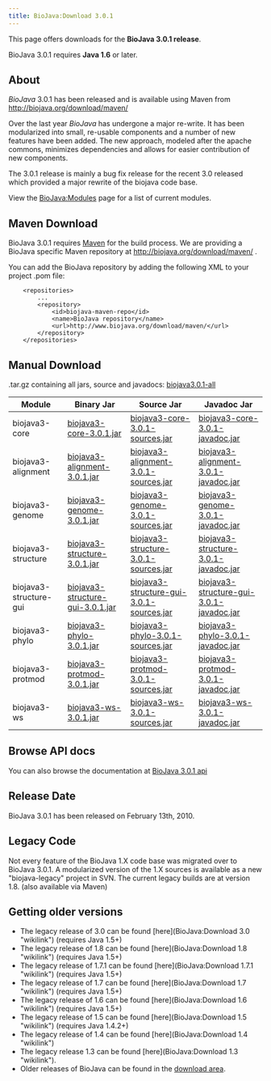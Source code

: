 ```yaml
---
title: BioJava:Download 3.0.1
---
```


This page offers downloads for the <b>BioJava 3.0.1 release</b>.

BioJava 3.0.1 requires <b>Java 1.6</b> or later.

About
-----

*BioJava* 3.0.1 has been released and is available using Maven from
[<http://biojava.org/download/maven/>](http://biojava.org/download/maven/)

Over the last year *BioJava* has undergone a major re-write. It has been
modularized into small, re-usable components and a number of new
features have been added. The new approach, modeled after the apache
commons, minimizes dependencies and allows for easier contribution of
new components.

The 3.0.1 release is mainly a bug fix release for the recent 3.0
released which provided a major rewrite of the biojava code base.

View the <BioJava:Modules> page for a list of current modules.

Maven Download
--------------

BioJava 3.0.1 requires [Maven](http://maven.apache.org/) for the build
process. We are providing a BioJava specific Maven repository at
<http://biojava.org/download/maven/> .

You can add the BioJava repository by adding the following XML to your
project .pom file:

        <repositories>
            ...
            <repository>
                <id>biojava-maven-repo</id>
                <name>BioJava repository</name>
                <url>http://www.biojava.org/download/maven/</url>           
            </repository>
        </repositories>

Manual Download
---------------

.tar.gz containing all jars, source and javadocs:
[biojava3.0.1-all](http://biojava.org/download/bj3.0.1/biojava3.0.1-all.tar.gz)

| Module                 | Binary Jar                                                                                                                                      | Source Jar                                                                                                                                                      | Javadoc Jar                                                                                                                                                     |
|------------------------|-------------------------------------------------------------------------------------------------------------------------------------------------|-----------------------------------------------------------------------------------------------------------------------------------------------------------------|-----------------------------------------------------------------------------------------------------------------------------------------------------------------|
| biojava3-core          | [biojava3-core-3.0.1.jar](http://biojava.org/download/maven/org/biojava/biojava3-core/3.0.1/biojava3-core-3.0.1.jar)                            | [biojava3-core-3.0.1-sources.jar](http://biojava.org/download/maven/org/biojava/biojava3-core/3.0.1/biojava3-core-3.0.1-sources.jar)                            | [biojava3-core-3.0.1-javadoc.jar](http://biojava.org/download/maven/org/biojava/biojava3-core/3.0.1/biojava3-core-3.0.1-javadoc.jar)                            |
| biojava3-alignment     | [biojava3-alignment-3.0.1.jar](http://biojava.org/download/maven/org/biojava/biojava3-alignment/3.0.1/biojava3-alignment-3.0.1.jar)             | [biojava3-alignment-3.0.1-sources.jar](http://biojava.org/download/maven/org/biojava/biojava3-alignment/3.0.1/biojava3-alignment-3.0.1-sources.jar)             | [biojava3-alignment-3.0.1-javadoc.jar](http://biojava.org/download/maven/org/biojava/biojava3-alignment/3.0.1/biojava3-alignment-3.0.1-javadoc.jar)             |
| biojava3-genome        | [biojava3-genome-3.0.1.jar](http://biojava.org/download/maven/org/biojava/biojava3-genome/3.0.1/biojava3-genome-3.0.1.jar)                      | [biojava3-genome-3.0.1-sources.jar](http://biojava.org/download/maven/org/biojava/biojava3-genome/3.0.1/biojava3-genome-3.0.1-sources.jar)                      | [biojava3-genome-3.0.1-javadoc.jar](http://biojava.org/download/maven/org/biojava/biojava3-genome/3.0.1/biojava3-genome-3.0.1-javadoc.jar)                      |
| biojava3-structure     | [biojava3-structure-3.0.1.jar](http://biojava.org/download/maven/org/biojava/biojava3-structure/3.0.1/biojava3-structure-3.0.1.jar)             | [biojava3-structure-3.0.1-sources.jar](http://biojava.org/download/maven/org/biojava/biojava3-structure/3.0.1/biojava3-structure-3.0.1-sources.jar)             | [biojava3-structure-3.0.1-javadoc.jar](http://biojava.org/download/maven/org/biojava/biojava3-structure/3.0.1/biojava3-structure-3.0.1-javadoc.jar)             |
| biojava3-structure-gui | [biojava3-structure-gui-3.0.1.jar](http://biojava.org/download/maven/org/biojava/biojava3-structure-gui/3.0.1/biojava3-structure-gui-3.0.1.jar) | [biojava3-structure-gui-3.0.1-sources.jar](http://biojava.org/download/maven/org/biojava/biojava3-structure-gui/3.0.1/biojava3-structure-gui-3.0.1-sources.jar) | [biojava3-structure-gui-3.0.1-javadoc.jar](http://biojava.org/download/maven/org/biojava/biojava3-structure-gui/3.0.1/biojava3-structure-gui-3.0.1-javadoc.jar) |
| biojava3-phylo         | [biojava3-phylo-3.0.1.jar](http://biojava.org/download/maven/org/biojava/biojava3-phylo/3.0.1/biojava3-phylo-3.0.1.jar)                         | [biojava3-phylo-3.0.1-sources.jar](http://biojava.org/download/maven/org/biojava/biojava3-phylo/3.0.1/biojava3-phylo-3.0.1-sources.jar)                         | [biojava3-phylo-3.0.1-javadoc.jar](http://biojava.org/download/maven/org/biojava/biojava3-phylo/3.0.1/biojava3-phylo-3.0.1-javadoc.jar)                         |
| biojava3-protmod       | [biojava3-protmod-3.0.1.jar](http://biojava.org/download/maven/org/biojava/biojava3-protmod/3.0.1/biojava3-protmod-3.0.1.jar)                   | [biojava3-protmod-3.0.1-sources.jar](http://biojava.org/download/maven/org/biojava/biojava3-protmod/3.0.1/biojava3-protmod-3.0.1-sources.jar)                   | [biojava3-protmod-3.0.1-javadoc.jar](http://biojava.org/download/maven/org/biojava/biojava3-protmod/3.0.1/biojava3-protmod-3.0.1-javadoc.jar)                   |
| biojava3-ws            | [biojava3-ws-3.0.1.jar](http://biojava.org/download/maven/org/biojava/biojava3-ws/3.0.1/biojava3-ws-3.0.1.jar)                                  | [biojava3-ws-3.0.1-sources.jar](http://biojava.org/download/maven/org/biojava/biojava3-ws/3.0.1/biojava3-ws-3.0.1-sources.jar)                                  | [biojava3-ws-3.0.1-javadoc.jar](http://biojava.org/download/maven/org/biojava/biojava3-ws/3.0.1/biojava3-ws-3.0.1-javadoc.jar)                                  |

Browse API docs
---------------

You can also browse the documentation at [BioJava 3.0.1
api](http://www.biojava.org/docs/api3.0/)

Release Date
------------

BioJava 3.0.1 has been released on February 13th, 2010.

Legacy Code
-----------

Not every feature of the BioJava 1.X code base was migrated over to
BioJava 3.0.1. A modularized version of the 1.X sources is available as
a new "biojava-legacy" project in SVN. The current legacy builds are at
version 1.8. (also available via Maven)

Getting older versions
----------------------

-   The legacy release of 3.0 can be found
    [here](BioJava:Download 3.0 "wikilink") (requires Java 1.5+)
-   The legacy release of 1.8 can be found
    [here](BioJava:Download 1.8 "wikilink") (requires Java 1.5+)
-   The legacy release of 1.7.1 can be found
    [here](BioJava:Download 1.7.1 "wikilink") (requires Java 1.5+)
-   The legacy release of 1.7 can be found
    [here](BioJava:Download 1.7 "wikilink") (requires Java 1.5+)
-   The legacy release of 1.6 can be found
    [here](BioJava:Download 1.6 "wikilink") (requires Java 1.5+)
-   The legacy release of 1.5 can be found
    [here](BioJava:Download 1.5 "wikilink") (requires Java 1.4.2+)
-   The legacy release of 1.4 can be found
    [here](BioJava:Download 1.4 "wikilink")
-   The legacy release 1.3 can be found
    [here](BioJava:Download 1.3 "wikilink").
-   Older releases of BioJava can be found in the [download
    area](http://www.biojava.org/download/).

